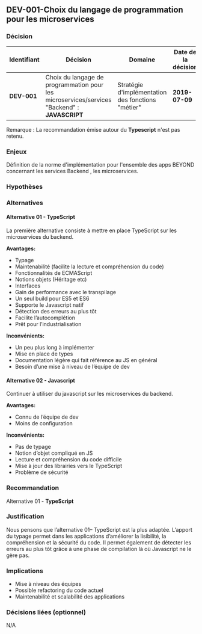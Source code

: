 ## DEV-001-Choix du langage de programmation pour les microservices

### Décision

|Identifiant|Décision |Domaine|Date de la décision|Comité|
|---|---|---|---|---|
|**DEV-001**|Choix du langage de programmation pour les microservices/services "Backend" : **JAVASCRIPT** |Stratégie d'implémentation des fonctions "métier"|**2019-07-09**|Direction Technique |

Remarque : La recommandation émise autour du **Typescript** n'est pas retenu.

### Enjeux

Définition de la norme d'implémentation pour l'ensemble des apps BEYOND concernant les services Backend , les microservices.

### Hypothèses
  
### Alternatives  

#### Alternative 01 - TypeScript

La première alternative consiste à mettre en place TypeScript sur les microservices du backend.

**Avantages:**

- Typage
- Maintenabilité (facilite la lecture et compréhension du code)
- Fonctionnalités de ECMAScript
- Notions objets (Héritage etc)
- Interfaces
- Gain de performance avec le transpilage
- Un seul build pour ES5 et ES6
- Supporte le Javascript natif
- Détection des erreurs au plus tôt
- Facilite l’autocomplétion
- Prêt pour l’industrialisation

**Inconvénients:**

- Un peu plus long à implémenter
- Mise en place de types
- Documentation légère qui fait référence au JS en général
- Besoin d’une mise à niveau de l’équipe de dev

#### Alternative 02 - Javascript

Continuer à utiliser du javascript sur les microservices du backend.

**Avantages:**

- Connu de l’équipe de dev
- Moins de configuration  

**Inconvénients:**

- Pas de typage
- Notion d’objet compliqué en JS
- Lecture et compréhension du code difficile
- Mise à jour des librairies vers le TypeScript
- Problème de sécurité

### Recommandation

Alternative 01 - **TypeScript**

### Justification

Nous pensons que l’alternative 01– TypeScript est la plus adaptée. L’apport du typage permet dans les applications d’améliorer la lisibilité, la compréhension et la sécurité du code. Il permet également de détecter les erreurs au plus tôt grâce à une phase de compilation là où Javascript ne le gère pas.

### Implications

- Mise à niveau des équipes
- Possible refactoring du code actuel
- Maintenabilité et scalabilité des applications

### Décisions liées (optionnel)

N/A
